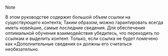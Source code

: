 > [!NOTE]
> В этом руководстве содержит большой объем ссылки на существующего контента; Таким образом, можно гарантировать всегда иметь новейшие, самые последние сведения. Для обеспечения оптимальной обучения взаимодействия убедитесь, что переходить по ссылкам и выделить контент. Только, если ссылка не будет помечено как «Дополнительные сведения о» должны его считаться необязательно.